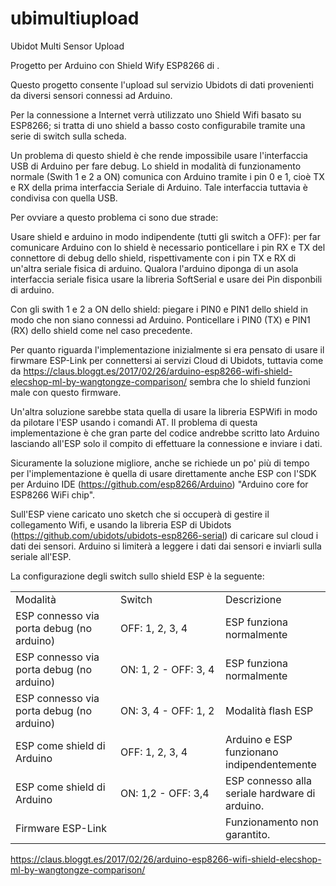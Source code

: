 # ubimultiupload
Ubidot Multi Sensor Upload

Progetto per Arduino con Shield Wify ESP8266 di .

Questo progetto consente l'upload sul servizio Ubidots di dati provenienti da diversi sensori connessi ad Arduino.

Per la connessione a Internet verrà utilizzato uno Shield Wifi basato su ESP8266; si tratta di uno shield a basso costo configurabile tramite una serie di switch sulla scheda.

Un problema di questo shield è che rende impossibile usare l'interfaccia USB di Arduino per fare debug. Lo shield in modalità di funzionamento normale (Swith 1 e 2 a ON) comunica con Arduino tramite i pin 0 e 1, cioè TX e RX della prima interfaccia Seriale di Arduino. Tale interfaccia tuttavia è condivisa con quella USB.

Per ovviare a questo problema ci sono due strade:

Usare shield e arduino in modo indipendente (tutti gli switch a OFF): per far comunicare Arduino con lo shield è necessario ponticellare i pin RX e TX del connettore di debug dello shield, rispettivamente con i pin TX e RX di un'altra seriale fisica di arduino. Qualora l'arduino diponga di un asola interfaccia seriale fisica usare la libreria SoftSerial e usare dei Pin disponbili di arduino.

Con gli swith 1 e 2 a ON dello shield: piegare i PIN0 e PIN1 dello shield in modo che non siano connessi ad Arduino. Ponticellare i PIN0 (TX) e PIN1 (RX) dello shield come nel caso precedente.

Per quanto riguarda l'implementazione inizialmente si era pensato di usare il firwmare ESP-Link per connettersi ai servizi Cloud di Ubidots, tuttavia come da https://claus.bloggt.es/2017/02/26/arduino-esp8266-wifi-shield-elecshop-ml-by-wangtongze-comparison/ sembra che lo shield funzioni male con questo firmware.

Un'altra soluzione sarebbe stata quella di usare la libreria ESPWifi in modo da pilotare l'ESP usando i comandi AT. Il problema di questa implementazione è che gran parte del codice andrebbe scritto lato Arduino lasciando all'ESP solo il compito di effettuare la connessione e inviare i dati.

Sicuramente la soluzione migliore, anche se richiede un po' più di tempo per l'implementazione è quella di usare direttamente anche ESP con l'SDK per Arduino IDE (https://github.com/esp8266/Arduino) "Arduino core for ESP8266 WiFi chip".

Sull'ESP viene caricato uno sketch che si occuperà di gestire il collegamento Wifi, e usando la libreria ESP di Ubidots (https://github.com/ubidots/ubidots-esp8266-serial) di caricare sul cloud i dati dei sensori. Arduino si limiterà a leggere i dati dai sensori e inviarli sulla seriale all'ESP.

La configurazione degli switch sullo shield ESP è la seguente:

<table cellpadding="2" cellspacing="0" width="743">
    <tbody>
        <tr>
            <td style="width: 33.3333%;">Modalit&agrave;
                <br>
            </td>
            <td style="width: 33.3333%;">Switch
                <br>
            </td>
            <td style="width: 33.3333%;">Descrizione
                <br>
            </td>
        </tr>
        <tr>
            <td style="width: 33.3333%;" width="367">ESP connesso via porta debug (no arduino)
                <br>
            </td>
            <td style="width: 33.3333%;">OFF: 1, 2, 3, 4
                <br>
            </td>
            <td style="width: 33.3333%;" width="367">ESP funziona normalmente
                <br>
            </td>
        </tr>
        <tr>
            <td style="width: 33.3333%;" width="367">ESP connesso via porta debug (no arduino)
                <br>
            </td>
            <td style="width: 33.3333%;">ON: 1, 2 - OFF: 3, 4
                <br>
            </td>
            <td style="width: 33.3333%;" width="367">ESP funziona normalmente
                <br>
            </td>
        </tr>
        <tr>
            <td style="width: 33.3333%;" width="367">ESP connesso via porta debug (no arduino)
                <br>
            </td>
            <td style="width: 33.3333%;">ON: 3, 4 - OFF: 1, 2
                <br>
            </td>
            <td style="width: 33.3333%;" width="367">Modalit&agrave; flash ESP
                <br>
            </td>
        </tr>
        <tr>
            <td style="width: 33.3333%;" width="367">ESP come shield di Arduino
                <br>
            </td>
            <td style="width: 33.3333%;">OFF: 1, 2, 3, 4
                <br>
            </td>
            <td style="width: 33.3333%;" width="367">Arduino e ESP funzionano indipendentemente
                <br>
            </td>
        </tr>
        <tr>
            <td style="width: 33.3333%;" width="367">ESP come shield di Arduino
                <br>
            </td>
            <td style="width: 33.3333%;">ON: 1,2 - OFF: 3,4
                <br>
            </td>
            <td style="width: 33.3333%;" width="367">ESP connesso alla seriale hardware di arduino.
                <br>
            </td>
        </tr>
        <tr>
            <td style="width: 33.3333%;" width="367">Firmware ESP-Link
                <br>
            </td>
            <td style="width: 33.3333%;">
                <br>
            </td>
            <td style="width: 33.3333%;" width="367">Funzionamento non garantito.
                <br>
            </td>
        </tr>
    </tbody>
</table>


https://claus.bloggt.es/2017/02/26/arduino-esp8266-wifi-shield-elecshop-ml-by-wangtongze-comparison/

